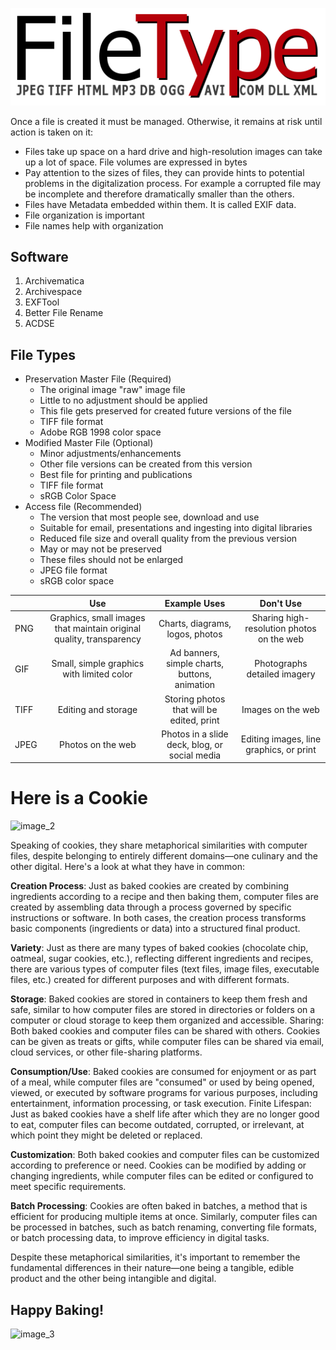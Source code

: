 ![image_1](assets/Reader641_1.png)


Once a file is created it must be managed. Otherwise, it remains at risk until action is taken on it:
- Files take up space on a hard drive and high-resolution images can take up a lot of space. File volumes are expressed in bytes
- Pay attention to the sizes of files, they can provide hints to potential problems in the digitalization process. For example a corrupted file may be incomplete and therefore dramatically smaller than the others.
- Files have Metadata embedded within them. It is called EXIF data.
- File organization is important
- File names help with organization

## Software
1. Archivematica
2. Archivespace
3. EXFTool
4. Better File Rename
5. ACDSE

## File Types
- Preservation Master File (Required)
	- The original image "raw" image file
	- Little to no adjustment should be applied
	- This file gets preserved for created future versions of the file
	- TIFF file format
	- Adobe RGB 1998 color space
- Modified Master File (Optional)
	- Minor adjustments/enhancements
	- Other file versions can be created from this version
	- Best file for printing and publications
	- TIFF file format
	- sRGB Color Space
- Access file (Recommended)
	- The version that most people see, download and use
	- Suitable for email, presentations and ingesting into digital libraries
	- Reduced file size and overall quality from the previous version
	- May or may not be preserved
	- These files should not be enlarged
	- JPEG file format
	- sRGB color space


|           | Use      | Example Uses | Don't Use |
|-----------|:--------:|:------------:|:---------:|
| PNG | Graphics, small images that maintain original quality, transparency| Charts, diagrams, logos, photos | Sharing high-resolution photos on the web|
| GIF | Small, simple graphics with limited color | Ad banners, simple charts, buttons, animation| Photographs detailed imagery|
| TIFF| Editing and storage| Storing photos that will be edited, print| Images on the web|
| JPEG| Photos on the web | Photos in a slide deck, blog, or social media | Editing images, line graphics, or print|

# Here is a Cookie
![image_2](assets/Reader641_2.png)

Speaking of cookies, they share metaphorical similarities with computer files, despite belonging to entirely different domains—one culinary and the other digital. Here's a look at what they have in common:

**Creation Process**: Just as baked cookies are created by combining ingredients according to a recipe and then baking them, computer files are created by assembling data through a process governed by specific instructions or software. In both cases, the creation process transforms basic components (ingredients or data) into a structured final product.

**Variety**: Just as there are many types of baked cookies (chocolate chip, oatmeal, sugar cookies, etc.), reflecting different ingredients and recipes, there are various types of computer files (text files, image files, executable files, etc.) created for different purposes and with different formats.

**Storage**: Baked cookies are stored in containers to keep them fresh and safe, similar to how computer files are stored in directories or folders on a computer or cloud storage to keep them organized and accessible. Sharing: Both baked cookies and computer files can be shared with others. Cookies can be given as treats or gifts, while computer files can be shared via email, cloud services, or other file-sharing platforms.

**Consumption/Use**: Baked cookies are consumed for enjoyment or as part of a meal, while computer files are "consumed" or used by being opened, viewed, or executed by software programs for various purposes, including entertainment, information processing, or task execution. Finite Lifespan: Just as baked cookies have a shelf life after which they are no longer good to eat, computer files can become outdated, corrupted, or irrelevant, at which point they might be deleted or replaced.

**Customization**: Both baked cookies and computer files can be customized according to preference or need. Cookies can be modified by adding or changing ingredients, while computer files can be edited or configured to meet specific requirements.

**Batch Processing**: Cookies are often baked in batches, a method that is efficient for producing multiple items at once. Similarly, computer files can be processed in batches, such as batch renaming, converting file formats, or batch processing data, to improve efficiency in digital tasks.

Despite these metaphorical similarities, it's important to remember the fundamental differences in their nature—one being a tangible, edible product and the other being intangible and digital.

## Happy Baking!
![image_3](assets/Iamthebarrow.jpeg)
